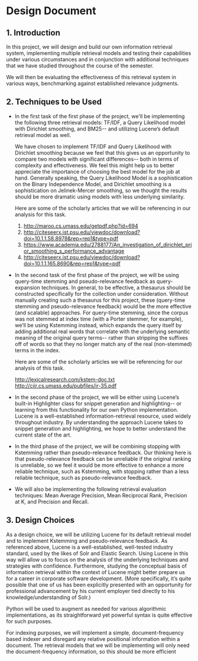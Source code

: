 # Design Document

## 1. Introduction

In this project, we will design and build our own information retrieval system, implementing multiple retrieval models and testing their capabilities under various circumstances and in conjunction with additional techniques that we have studied throughout the course of the semester.

We will then be evaluating the effectiveness of this retrieval system in various ways, benchmarking against established relevance judgments.

## 2. Techniques to be Used

* In the first task of the first phase of the project, we'll be implementing the following three retrieval models: TF/IDF, a Query Likelihood model with Dirichlet smoothing, and BM25-- and utilizing Lucene’s default retrieval model as well.

    We have chosen to implement TF/IDF and Query Likelihood with Dirichlet smoothing because we feel that this gives us an opportunity to compare two models with significant differences-- both in terms of complexity and effectiveness. We feel this might help us to better appreciate the importance of choosing the best model for the job at hand. Generally speaking, the Query Likelihood Model is a sophistication on the Binary Independence Model, and Dirichlet smoothing is a sophistication on Jelinek-Mercer smoothing, so we thought the results should be more dramatic using models with less underlying similarity.

    Here are some of the scholarly articles that we will be referencing in our analysis for this task.

    1. http://maroo.cs.umass.edu/getpdf.php?id=694
    2. http://citeseerx.ist.psu.edu/viewdoc/download?doi=10.1.1.58.8978&rep=rep1&type=pdf
    3. https://www.academia.edu/2788177/An_investigation_of_dirichlet_prior_smoothing_s_performance_advantage
    4. http://citeseerx.ist.psu.edu/viewdoc/download?doi=10.1.1.165.8690&rep=rep1&type=pdf

* In the second task of the first phase of the project, we will be using query-time stemming and pseudo-relevance feedback as query-expansion techniques. In general, to be effective, a thesaurus should be constructed specifically for the collection under consideration. Without manually creating such a thesaurus for this project, these (query-time stemming and pseudo-relevance feedback) would be the more effective (and scalable) approaches. For query-time stemming, since the corpus was not stemmed at index time (with a Porter stemmer, for example), we’ll be using Kstemming instead, which expands the query itself by adding additional real words that correlate with the underlying semantic meaning of the original query terms-- rather than stripping the suffixes off of words so that they no longer match any of the real (non-stemmed) terms in the index.

    Here are some of the scholarly articles we will be referencing for our analysis of this task.

    http://lexicalresearch.com/kstem-doc.txt
http://ciir.cs.umass.edu/pubfiles/ir-35.pdf

*   In the second phase of the project, we will be either using Lucene’s built-in Highlighter class for snippet generation and highlighting-- or learning from this functionality for our own Python implementation. Lucene is a well-established information-retrieval resource, used widely throughout industry. By understanding the approach Lucene takes to snippet generation and highlighting, we hope to better understand the current state of the art.

*   In the third phase of the project, we will be combining stopping with Kstemming rather than pseudo-relevance feedback. Our thinking here is that pseudo-relevance feedback can be unreliable if the original ranking is unreliable, so we feel it would be more effective to enhance a more reliable technique, such as Kstemming, with stopping rather than a less reliable technique, such as pseudo-relevance feedback.

*   We will also be implementing the following retrieval evaluation techniques: Mean Average Precision, Mean Reciprocal Rank, Precision at K, and Precision and Recall.

## 3. Design Choices

As a design choice, we will be utilizing Lucene for its default retrieval model and to implement Kstemming and pseudo-relevance feedback. As referenced above, Lucene is a well-established, well-tested industry standard, used by the likes of Solr and Elastic Search. Using Lucene in this way will allow us to focus on the analysis of the underlying techniques and strategies with confidence. Furthermore, studying the conceptual basis of information retrieval within the context of Lucene might better prepare us for a career in corporate software development. (More specifically, it’s quite possible that one of us has been explicitly presented with an opportunity for professional advancement by his current employer tied directly to his knowledge/understanding of Solr.)

Python will be used to augment as needed for various algorithmic implementations, as its straightforward yet powerful syntax is quite effective for such purposes.

For indexing purposes, we will implement a simple, document-frequency based indexer and disregard any relative positional information within a document. The retrieval models that we will be implementing will only need the document-frequency information, so this should be more efficient 
